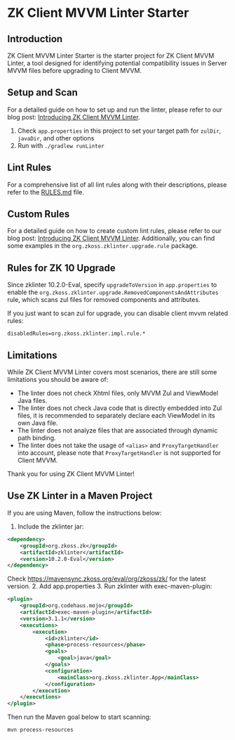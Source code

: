 # ZK Client MVVM Linter Starter

## Introduction

ZK Client MVVM Linter Starter is the starter project for ZK Client MVVM Linter,
a tool designed for identifying potential compatibility issues in Server MVVM files
before upgrading to Client MVVM.

## Setup and Scan

For a detailed guide on how to set up and run the linter, please refer to our blog post:
[Introducing ZK Client MVVM Linter](https://blog.zkoss.org/2023/08/01/zk-10-preview:-introducing-zk-client-mvvm-linter/).

1. Check `app.properties` in this project
to set your target path for `zulDir`, `javaDir`, and other options
2. Run with `./gradlew runLinter`


## Lint Rules

For a comprehensive list of all lint rules along with their descriptions, please refer to the [RULES.md](RULES.md) file.

## Custom Rules

For a detailed guide on how to create custom lint rules, please refer to our blog post:
[Introducing ZK Client MVVM Linter](https://blog.zkoss.org/2023/08/01/zk-10-preview:-introducing-zk-client-mvvm-linter/).
Additionally, you can find some examples in the `org.zkoss.zklinter.upgrade.rule` package.

## Rules for ZK 10 Upgrade

Since zklinter 10.2.0-Eval, specify `upgradeToVersion` in `app.properties`
to enable the `org.zkoss.zklinter.upgrade.RemovedComponentsAndAttributes` rule,
which scans zul files for removed components and attributes.

If you just want to scan zul for upgrade, you can disable client mvvm related rules:

```properties
disabledRules=org.zkoss.zklinter.impl.rule.*
```

## Limitations

While ZK Client MVVM Linter covers most scenarios, there are still some limitations you should be aware of:

- The linter does not check Xhtml files, only MVVM Zul and ViewModel Java files.
- The linter does not check Java code that is directly embedded into Zul files,
  it is recommended to separately declare each ViewModel in its own Java file.
- The linter does not analyze files that are associated through dynamic path binding.
- The linter does not take the usage of `<alias>` and `ProxyTargetHandler` into account,
  please note that `ProxyTargetHandler` is not supported for Client MVVM.

Thank you for using ZK Client MVVM Linter!

## Use ZK Linter in a Maven Project

If you are using Maven, follow the instructions below:

1. Include the zklinter jar:

```xml
<dependency>
    <groupId>org.zkoss.zk</groupId>
    <artifactId>zklinter</artifactId>
    <version>10.2.0-Eval</version>
</dependency>
```
Check https://mavensync.zkoss.org/eval/org/zkoss/zk/ for the latest version.
2. Add app.properties
3. Run zklinter with exec-maven-plugin:
```xml
<plugin>
    <groupId>org.codehaus.mojo</groupId>
    <artifactId>exec-maven-plugin</artifactId>
    <version>3.1.1</version>
    <executions>
        <execution>
            <id>zklinter</id>
            <phase>process-resources</phase>
            <goals>
                <goal>java</goal>
            </goals>
            <configuration>
                <mainClass>org.zkoss.zklinter.App</mainClass>
            </configuration>
        </execution>
    </executions>
</plugin>

```   
Then run the Maven goal below to start scanning:

`mvn process-resources`
